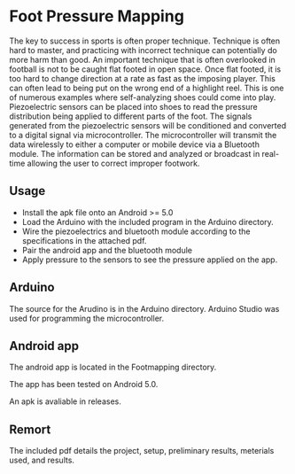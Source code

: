 # Foot Pressure Mapping

The key to success in sports is often proper technique. Technique is often hard to master, and practicing with incorrect technique can potentially do more harm than good. An important technique that is often overlooked in football is not to be caught flat footed in open space. Once flat footed, it is too hard to change direction at a rate as fast as the imposing player. This can often lead to being put on the wrong end of a highlight reel. This is one of numerous examples where self-analyzing shoes could come into play. Piezoelectric sensors can be placed into shoes to read the pressure distribution being applied to different parts of the foot. The signals generated from the piezoelectric sensors will be conditioned and converted to a digital signal via microcontroller. The microcontroller will transmit the data wirelessly to either a computer or mobile device via a Bluetooth module. The information can be stored and analyzed or broadcast in real-time allowing the user to correct improper footwork.

## Usage
- Install the apk file onto an Android >= 5.0
- Load the Arduino with the included program in the Arduino directory.
- Wire the piezoelectrics and bluetooth module according to the specifications in the attached pdf.
- Pair the android app and the bluetooth module
- Apply pressure to the sensors to see the pressure applied on the app.

## Arduino
The source for the Arudino is in the Arduino directory. Arduino Studio was used for programming the microcontroller.

## Android app
The android app is located in the Footmapping directory.

The app has been tested on Android 5.0.

An apk is avaliable in releases.

## Remort
The included pdf details the project, setup, preliminary results, meterials used, and results.
